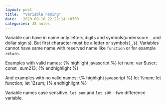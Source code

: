 ```yaml
---
layout: post
title:  "Variable naming"
date:   2020-09-10 22:22:14 +0300
categories: JS notes
---
```

 Variable can have in name only letters,digits and symbols(underscore `_` and dollar sign `$`). But first character must be a letter or symbols(`_`,`$`). 
 Variables cannot have same name with reserved name like `function` or for example `return`.

Examples with valid names:
{% highlight javascript %}
let num;
var $user;
const _sum213;
{% endhighlight %}

And examples with no valid names:
{% highlight javascript %}
let %num;
let function;
let 12sum;
{% endhighlight %}

Variable names case sensitive. `let sum` and `let sUM` - two difference variable.